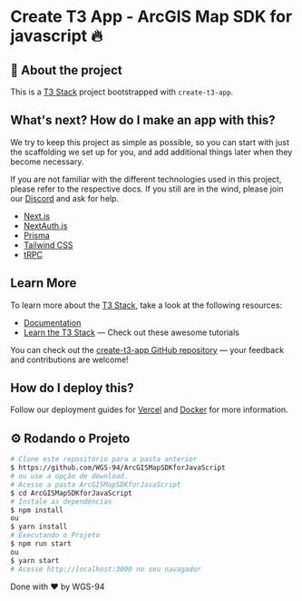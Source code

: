 # Create T3 App - ArcGIS Map SDK for javascript 🔥

## 🚀 About the project

This is a [T3 Stack](https://create.t3.gg/) project bootstrapped with `create-t3-app`.

## What's next? How do I make an app with this?

We try to keep this project as simple as possible, so you can start with just the scaffolding we set up for you, and add additional things later when they become necessary.

<!-- ## 🖼️ Imagens do Desafio 

<div align="center">
  <img src="https://user-images.githubusercontent.com/87288949/202867463-e2ef9b8b-fe24-4dae-baff-15a8ed6dd49c.PNG" alt="home">
</div> 
-->

If you are not familiar with the different technologies used in this project, please refer to the respective docs. If you still are in the wind, please join our [Discord](https://t3.gg/discord) and ask for help.

- [Next.js](https://nextjs.org)
- [NextAuth.js](https://next-auth.js.org)
- [Prisma](https://prisma.io)
- [Tailwind CSS](https://tailwindcss.com)
- [tRPC](https://trpc.io)

## Learn More

To learn more about the [T3 Stack](https://create.t3.gg/), take a look at the following resources:

- [Documentation](https://create.t3.gg/)
- [Learn the T3 Stack](https://create.t3.gg/en/faq#what-learning-resources-are-currently-available) — Check out these awesome tutorials

You can check out the [create-t3-app GitHub repository](https://github.com/t3-oss/create-t3-app) — your feedback and contributions are welcome!

## How do I deploy this?

Follow our deployment guides for [Vercel](https://create.t3.gg/en/deployment/vercel) and [Docker](https://create.t3.gg/en/deployment/docker) for more information.

## ⚙️ Rodando o Projeto
```bash
# Clone este repositório para a pasta anterior
$ https://github.com/WGS-94/ArcGISMapSDKforJavaScript
# ou use a opção de download.
# Acesse a pasta ArcGISMapSDKforJavaScript
$ cd ArcGISMapSDKforJavaScript
# Instale as dependências
$ npm install
ou
$ yarn install
# Executando o Projeto
$ npm run start
ou
$ yarn start
# Acesse http://localhost:3000 no seu navagador
```
Done with ♥ by WGS-94
